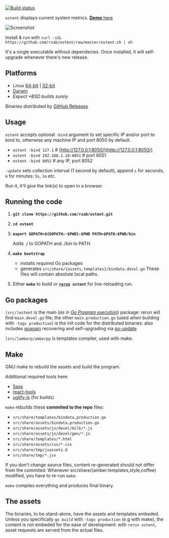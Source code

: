 [![Build status](https://secure.travis-ci.org/rzab/ostent.png?branch=master)](http://travis-ci.org/rzab/ostent)

`ostent` displays current system metrics. [**Demo** here](http://demo.ostrost.com/)

![Screenshot](https://www.ostrost.com/ostent/screenshot.png)

Install & run with `curl -sSL https://github.com/rzab/ostent/raw/master/ostent.sh | sh`

It's a single executable without dependecies. Once installed,
it will self-upgrade whenever there's new release.

Platforms
---------

   - Linux [64-bit](https://github.com/rzab/ostent/releases/download/v0.1.8/Linux.x86_64) | [32-bit](https://github.com/rzab/ostent/releases/download/v0.1.8/Linux.i686)
   - [Darwin](https://github.com/rzab/ostent/releases/download/v0.1.8/Darwin.x86_64)
   - _Expect \*BSD builds surely_

Binaries distributed by [GitHub Releases](https://github.com/rzab/ostent/releases)

Usage
-----

`ostent` accepts optional `-bind` argument to set specific IP and/or port to bind to, otherwise any machine IP and port 8050 by default.

   - `ostent -bind 127.1` # [http://127.0.0.1:8050/](http://127.0.0.1:8050/)
   - `ostent -bind 192.168.1.10:8051` # port 8051
   - `ostent -bind 8052` # any IP, port 8052

`-update` sets collection interval (1 second by default), append `s` for seconds, `m` for minutes: `5s`, `1m` etc.

Run it, it'll give the link(s) to open in a browser.

Running the code
----------------

1. **`git clone https://github.com/rzab/ostent.git`**

2. **`cd ostent`**

3. **`export GOPATH=${GOPATH:-$PWD}:$PWD PATH=$PATH:$PWD/bin`**

   Adds ./ to GOPATH and ./bin to PATH.

4. **`make bootstrap`**
   - installs required Go packages
   - generates `src/share/{assets,templates}/bindata.devel.go`
     These files will contain absolute local paths.

5. Either **`make`** to build or **[`rerun`](https://github.com/skelterjohn/rerun)` ostent`** for live-reloading run.

Go packages
-----------

`[src/]ostent` is the main (_as in [Go Program execution](http://golang.org/ref/spec#Program_execution)_) package:
rerun will find `main.devel.go` file; the other `main.production.go` (used when building with `-tags production`)
is the init code for the distributed binaries: also includes
[goagain](https://github.com/rcrowley/goagain) recovering and self-upgrading via [go-update](https://github.com/inconshreveable/go-update).

`[src/]amberp/amberpp` is templates compiler, used with make.

Make
----

GNU make to rebuild the assets and build the program.

Additional required tools here:
- [Sass](http://sass-lang.com/install)
- [react-tools](https://www.npmjs.org/package/react-tools)
- [uglify-js](https://www.npmjs.org/package/uglify-js) (for builds)

`make` rebuilds these **commited to the repo** files:
- `src/share/templates/bindata.production.go`
- `src/share/assets/bindata.production.go`
- `src/share/assets/js/devel/milk/*.js`
- `src/share/assets/js/devel/gen/*.js`
- `src/share/templates/*.html`
- `src/share/assets/css/*.css`
- `src/share/tmp/jsassets.d`
- `src/share/tmp/*.jsx`

If you don't change source files, content re-generated should not differ from the commited.
Whenever src/share/{amber.templates,style,coffee} modified, you have to re-run `make`.

`make` compiles everything and produces final binary.

The assets
----------

The binaries, to be stand-alone, have the assets and templates embeded.
Unless you specifically `go build` with `-tags production` (e.g with make),
the content is not embeded for the ease of development:
with `rerun ostent`, asset requests are served from the actual files.
